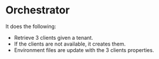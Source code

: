 # Orchestrator

It does the following:

- Retrieve 3 clients given a tenant.
- If the clients are not available, it creates them.
- Environment files are update with the 3 clients properties.
